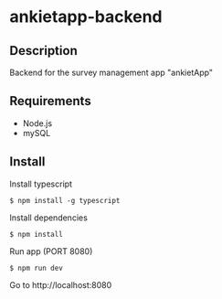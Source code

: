 # ankietapp-backend

## Description
Backend for the survey management app "ankietApp"

## Requirements
- Node.js
- mySQL

## Install
Install typescript
```
$ npm install -g typescript
```
Install dependencies
```
$ npm install
```
Run app (PORT 8080)
```
$ npm run dev
```
Go to http://localhost:8080
